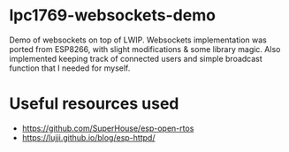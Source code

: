 # lpc1769-websockets-demo
Demo of websockets on top of LWIP. Websockets implementation was ported from ESP8266, with slight modifications & some library magic. Also implemented keeping track of connected users and simple broadcast function that I needed for myself.

# Useful resources used
* https://github.com/SuperHouse/esp-open-rtos
* https://lujji.github.io/blog/esp-httpd/
